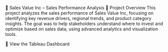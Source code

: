 💼 Sales Value Inc – Sales Performance Analysis
🧠 Project Overview
This project analyzes the sales performance of Sales Value Inc, focusing on identifying key revenue drivers, regional trends, and product category insights. The goal was to help stakeholders understand where to invest and optimize based on sales data, using advanced analytics and visualization tools.

🔗 View the Tableau Dashboard

